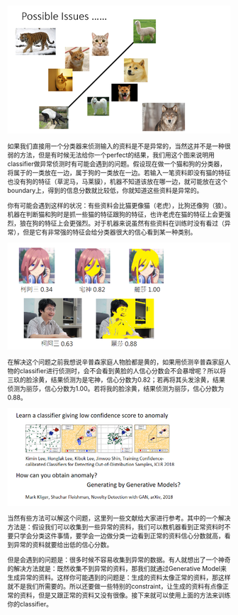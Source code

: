 ![](res/chapter44-1.png)

如果我们直接用一个分类器来侦测输入的资料是不是异常的，当然这并不是一种很弱的方法，但是有时候无法给你一个perfect的结果，我们用这个图来说明用classifier做异常侦测时有可能会遇到的问题。假设现在做一个猫和狗的分类器，将属于的一类放在一边，属于狗的一类放在一边。若输入一笔资料即没有猫的特征也没有狗的特征（草泥马，马莱貘），机器不知道该放在哪一边，就可能放在这个boundary上，得到的信息分数就比较低，你就知道这些资料是异常的。

你有可能会遇到这样的状况：有些资料会比猫更像猫（老虎），比狗还像狗（狼）。机器在判断猫和狗时是抓一些猫的特征跟狗的特征，也许老虎在猫的特征上会更强烈，狼在狗的特征上会更强烈。对于机器来说虽然有些资料在训练时没有看过（异常），但是它有非常强的特征会给分类器很大的信心看到某一种类别。

![](res/chapter44-2.png)

在解决这个问题之前我想说辛普森家庭人物脸都是黄的，如果用侦测辛普森家庭人物的classifier进行侦测时，会不会看到黄脸的人信心分数会不会暴增呢？所以将三玖的脸涂黄，结果侦测为是宅神，信心分数为0.82；若再将其头发涂黄，结果侦测为丽莎，信心分数为1.00。若将我的脸涂黄，结果侦测为丽莎，信心分数为0.88。

![](res/chapter44-3.png)

当然有些方法可以解这个问题，这里列一些文献给大家进行参考。其中的一个解决方法是：假设我们可以收集到一些异常的资料，我们可以教机器看到正常资料时不要只学会分类这件事情，要学会一边做分类一边看到正常的资料信心分数就高，看到异常的资料就要给出低的信心分数。

但是会遇到的问题是：很多时候不容易收集到异常的数据。有人就想出了一个神奇的解决方法就是：既然收集不到异常的资料，那我们就通过Generative Model来生成异常的资料。这样你可能遇到的问题是：生成的资料太像正常的资料，那这样就不是我们所需要的。所以还要做一些特别的constraint，让生成的资料有点像正常的资料，但是又跟正常的资料又没有很像。接下来就可以使用上面的方法来训练你的classifier。









































